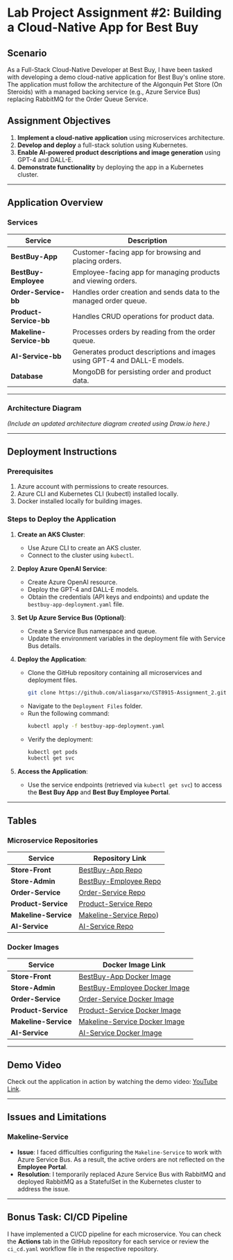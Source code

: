 # Lab Project Assignment #2: Building a Cloud-Native App for Best Buy

## Scenario
As a Full-Stack Cloud-Native Developer at Best Buy, I have been tasked with developing a demo cloud-native application for Best Buy's online store. The application must follow the architecture of the Algonquin Pet Store (On Steroids) with a managed backing service (e.g., Azure Service Bus) replacing RabbitMQ for the Order Queue Service.

## Assignment Objectives
1. **Implement a cloud-native application** using microservices architecture.
2. **Develop and deploy** a full-stack solution using Kubernetes.
3. **Enable AI-powered product descriptions and image generation** using GPT-4 and DALL-E.
4. **Demonstrate functionality** by deploying the app in a Kubernetes cluster.

---

## Application Overview

### Services
| Service         | Description                                                                |
|------------------|----------------------------------------------------------------------------|
| **BestBuy-App**  | Customer-facing app for browsing and placing orders.                      | 
| **BestBuy-Employee**  | Employee-facing app for managing products and viewing orders.             | 
| **Order-Service-bb**| Handles order creation and sends data to the managed order queue.         | 
| **Product-Service-bb** | Handles CRUD operations for product data.                              | 
| **Makeline-Service-bb**| Processes orders by reading from the order queue.                      | 
| **AI-Service-bb**   | Generates product descriptions and images using GPT-4 and DALL-E models. | 
| **Database**     | MongoDB for persisting order and product data.                            | 

---

### Architecture Diagram
*(Include an updated architecture diagram created using Draw.io here.)*

---

## Deployment Instructions

### Prerequisites
1. Azure account with permissions to create resources.
2. Azure CLI and Kubernetes CLI (kubectl) installed locally.
3. Docker installed locally for building images.

### Steps to Deploy the Application
1. **Create an AKS Cluster**:
   - Use Azure CLI to create an AKS cluster.
   - Connect to the cluster using `kubectl`.

2. **Deploy Azure OpenAI Service**:
   - Create Azure OpenAI resource.
   - Deploy the GPT-4 and DALL-E models.
   - Obtain the credentials (API keys and endpoints) and update the `bestbuy-app-deployment.yaml` file.

3. **Set Up Azure Service Bus (Optional)**:
   - Create a Service Bus namespace and queue.
   - Update the environment variables in the deployment file with Service Bus details.

4. **Deploy the Application**:
   - Clone the GitHub repository containing all microservices and deployment files.
     ```bash
     git clone https://github.com/aliasgarxo/CST8915-Assignment_2.git
     ```
   - Navigate to the `Deployment Files` folder.
   - Run the following command:
     ```bash
     kubectl apply -f bestbuy-app-deployment.yaml
     ```
   - Verify the deployment:
     ```bash
     kubectl get pods
     kubectl get svc
     ```

5. **Access the Application**:
   - Use the service endpoints (retrieved via `kubectl get svc`) to access the **Best Buy App** and **Best Buy Employee Portal**.

---

## Tables

### Microservice Repositories
| Service          | Repository Link                                    |
|-------------------|---------------------------------------------------|
| **Store-Front**   | [BestBuy-App Repo](https://github.com/aliasgarxo/BestBuy-App)                 |
| **Store-Admin**   | [BestBuy-Employee Repo](https://github.com/aliasgarxo/BestBuy-Employee)                 |
| **Order-Service** | [Order-Service Repo](https://github.com/aliasgarxo/order-service-bb)               |
| **Product-Service** | [Product-Service Repo](https://github.com/aliasgarxo/product-service-bb)           |
| **Makeline-Service** | [Makeline-Service Repo](https://github.com/aliasgarxo/makeline-service-bb))         |
| **AI-Service**    | [AI-Service Repo](https://github.com/aliasgarxo/ai-service-bb)|

### Docker Images
| Service          | Docker Image Link                                 |
|-------------------|--------------------------------------------------|
| **Store-Front**   | [BestBuy-App Docker Image](https://hub.docker.com/repository/docker/dellhoak/bestbuy-app/general)    |
| **Store-Admin**   | [BestBuy-Employee Docker Image](https://hub.docker.com/repository/docker/dellhoak/bestbuy-employee/general)    |
| **Order-Service** | [Order-Service Docker Image](https://hub.docker.com/repository/docker/dellhoak/order-service-bb/general)  |
| **Product-Service** | [Product-Service Docker Image](https://hub.docker.com/repository/docker/dellhoak/product-service-bb/general) |
| **Makeline-Service** | [Makeline-Service Docker Image](https://hub.docker.com/repository/docker/dellhoak/makeline-bb/general) |
| **AI-Service**    | [AI-Service Docker Image](https://hub.docker.com/repository/docker/dellhoak/ai-service/general)     |

---

## Demo Video
Check out the application in action by watching the demo video: [YouTube Link](https://youtu.be/swdxzTQ-MiA).

---

## Issues and Limitations

### Makeline-Service
- **Issue**: I faced difficulties configuring the `Makeline-Service` to work with Azure Service Bus. As a result, the active orders are not reflected on the **Employee Portal**.
- **Resolution**: I temporarily replaced Azure Service Bus with RabbitMQ and deployed RabbitMQ as a StatefulSet in the Kubernetes cluster to address the issue.

---

## Bonus Task: CI/CD Pipeline
I have implemented a CI/CD pipeline for each microservice. You can check the **Actions** tab in the GitHub repository for each service or review the `ci_cd.yaml` workflow file in the respective repository.
